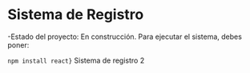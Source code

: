 <h1>Sistema de Registro</h1>

-Estado del proyecto: En construcción.
Para ejecutar el sistema, debes poner: 

```npm install react}```
Sistema de registro 2
